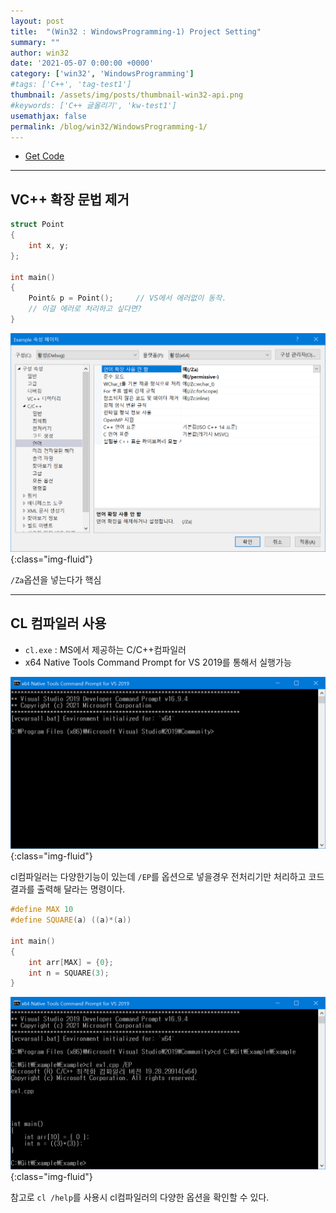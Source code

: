 ```yaml
---
layout: post
title:  "(Win32 : WindowsProgramming-1) Project Setting"
summary: ""
author: win32
date: '2021-05-07 0:00:00 +0000'
category: ['win32', 'WindowsProgramming']
#tags: ['C++', 'tag-test1']
thumbnail: /assets/img/posts/thumbnail-win32-api.png
#keywords: ['C++ 글올리기', 'kw-test1']
usemathjax: false
permalink: /blog/win32/WindowsProgramming-1/
---
```


* [Get Code](https://github.com/EasyCoding-7/Win32Example.git)

---

## VC++ 확장 문법 제거

```cpp
struct Point
{
    int x, y;
};

int main()
{
    Point& p = Point();     // VS에서 에러없이 동작.
    // 이걸 에러로 처리하고 싶다면?
}
```

![](/assets/img/posts/win32/WindowsProgramming-1-1.PNG){:class="img-fluid"}

`/Za`옵션을 넣는다가 핵심

---

## CL 컴파일러 사용

* `cl.exe` : MS에서 제공하는 C/C++컴파일러
* x64 Native Tools Command Prompt for VS 2019를 통해서 실행가능

![](/assets/img/posts/win32/WindowsProgramming-1-2.PNG){:class="img-fluid"}

cl컴파일러는 다양한기능이 있는데 `/EP`를 옵션으로 넣을경우 전처리기만 처리하고 코드결과를 출력해 달라는 명령이다.

```cpp
#define MAX 10
#define SQUARE(a) ((a)*(a))

int main()
{
    int arr[MAX] = {0};
    int n = SQUARE(3);
}
```

![](/assets/img/posts/win32/WindowsProgramming-1-3.PNG){:class="img-fluid"}

참고로 `cl /help`를 사용시 cl컴파일러의 다양한 옵션을 확인할 수 있다.